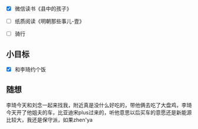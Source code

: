 - [x] 微信读书《县中的孩子》
- [ ] 纸质阅读《明朝那些事儿-壹》
- [ ] 骑行


## 小目标
- [x] 和李琦约个饭

## 随想
李琦今天和刘念一起来找我，附近真是没什么好吃的，带他俩去吃了大盘鸡，李琦今天开了他姐夫的车，比亚迪宋plus过来的，听他意思以后买车的意愿还是新能源比较大，我还是保守派，如果zhen'ya